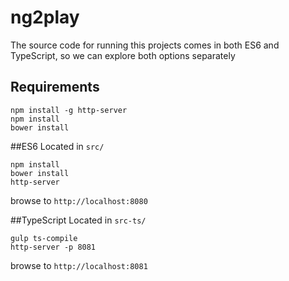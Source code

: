 # ng2play

The source code for running this projects comes in both ES6 and TypeScript, so we can explore both options separately

## Requirements
```
npm install -g http-server
npm install
bower install
```

##ES6
Located in `src/`

``` 
npm install
bower install
http-server
```

browse to `http://localhost:8080`

##TypeScript
Located in `src-ts/`

``` 
gulp ts-compile
http-server -p 8081
```

browse to `http://localhost:8081`
